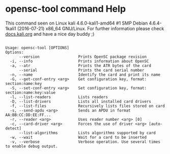 # opensc-tool command Help
 
 This command seen on Linux kali 4.6.0-kali1-amd64 #1 SMP Debian 4.6.4-1kali1 (2016-07-21) x86_64 GNU/Linux. For further information please check [docs.kali.org](docs.kali.org) and have a nice day buddy ;) 

~~~

Usage: opensc-tool [OPTIONS]
Options:
      --version                 Prints OpenSC package revision
  -i, --info                    Prints information about OpenSC
  -a, --atr                     Prints the ATR bytes of the card
      --serial                  Prints the card serial number
  -n, --name                    Identify the card and print its name
  -G, --get-conf-entry <arg>    Get configuration key, format: section:name:key
  -S, --set-conf-entry <arg>    Set configuration key, format: section:name:key:value
  -l, --list-readers            Lists readers
  -D, --list-drivers            Lists all installed card drivers
  -f, --list-files              Recursively lists files stored on card
  -s, --send-apdu <arg>         Sends an APDU in format AA:BB:CC:DD:EE:FF...
  -r, --reader <arg>            Uses reader number <arg> [0]
  -c, --card-driver <arg>       Forces the use of driver <arg> [auto-detect]
      --list-algorithms         Lists algorithms supported by card
  -w, --wait                    Wait for a card to be inserted
  -v, --verbose                 Verbose operation. Use several times to enable debug output.

~~~
